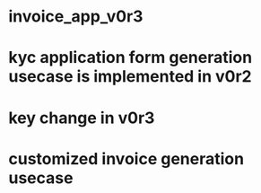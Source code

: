 # invoice_app_v0r3
# kyc application form generation usecase is implemented in v0r2
# key change in v0r3
#      customized invoice generation usecase
